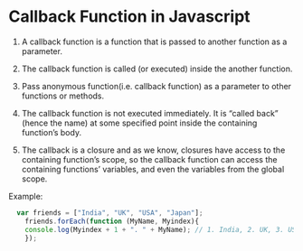 # Callback Function in Javascript

1. A callback function is a function that is passed to another function as a parameter.

2. The callback function is called (or executed) inside the another function.

3. Pass anonymous function(i.e. callback function) as a parameter to other functions or methods.

4. The callback function is not executed immediately. It is “called back” (hence the name) at some specified point inside the   containing function’s body.

5. The callback is a closure and as we know, closures have access to the containing function’s scope, so the callback function can access the containing    functions’ variables, and even the variables from the global scope.


Example:
```Javascript
  var friends = ["India", "UK", "USA", "Japan"];
	friends.forEach(function (MyName, Myindex){
	console.log(Myindex + 1 + ". " + MyName); // 1. India, 2. UK, 3. USA, 4. Japan
	});
  ```
